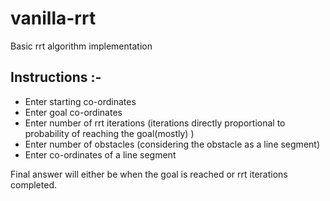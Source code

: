 # vanilla-rrt
Basic rrt algorithm implementation

## Instructions :-

* Enter starting co-ordinates
* Enter goal co-ordinates
* Enter number of rrt iterations (iterations directly proportional to probability of reaching the goal(mostly) )
* Enter number of obstacles (considering the obstacle as a line segment)
* Enter co-ordinates of a line segment

Final answer will either be when the goal is reached or rrt iterations completed. 
